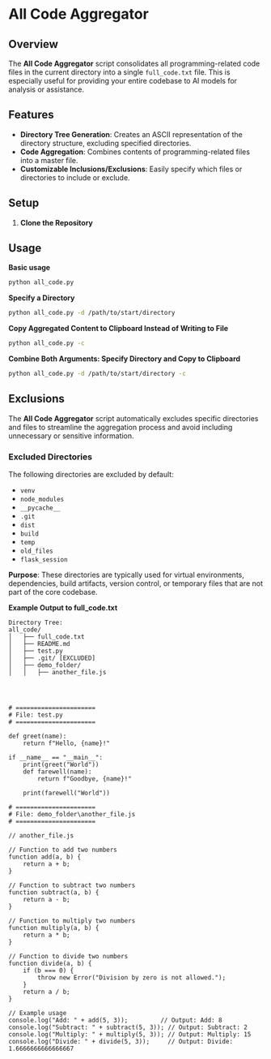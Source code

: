 # All Code Aggregator

## Overview

The **All Code Aggregator** script consolidates all programming-related code files in the current directory into a single `full_code.txt` file. This is especially useful for providing your entire codebase to AI models for analysis or assistance.

## Features

- **Directory Tree Generation**: Creates an ASCII representation of the directory structure, excluding specified directories.
- **Code Aggregation**: Combines contents of programming-related files into a master file.
- **Customizable Inclusions/Exclusions**: Easily specify which files or directories to include or exclude.

## Setup

1. **Clone the Repository**

## Usage
**Basic usage**
```bash
python all_code.py
```

**Specify a Directory**
```bash
python all_code.py -d /path/to/start/directory
```

**Copy Aggregated Content to Clipboard Instead of Writing to File**
```bash
python all_code.py -c
```

**Combine Both Arguments: Specify Directory and Copy to Clipboard**
```bash
python all_code.py -d /path/to/start/directory -c
```

## Exclusions

The **All Code Aggregator** script automatically excludes specific directories and files to streamline the aggregation process and avoid including unnecessary or sensitive information.

### Excluded Directories

The following directories are excluded by default:

- `venv`
- `node_modules`
- `__pycache__`
- `.git`
- `dist`
- `build`
- `temp`
- `old_files`
- `flask_session`

**Purpose**: These directories are typically used for virtual environments, dependencies, build artifacts, version control, or temporary files that are not part of the core codebase.

**Example Output to full_code.txt**
```
Directory Tree:
all_code/
│   ├── full_code.txt
│   ├── README.md
│   ├── test.py
│   ├── .git/ [EXCLUDED]
│   ├── demo_folder/
│   │   ├── another_file.js




# ======================
# File: test.py
# ======================

def greet(name):
    return f"Hello, {name}!"

if __name__ == "__main__":
    print(greet("World"))
    def farewell(name):
        return f"Goodbye, {name}!"

    print(farewell("World"))

# ======================
# File: demo_folder\another_file.js
# ======================

// another_file.js

// Function to add two numbers
function add(a, b) {
    return a + b;
}

// Function to subtract two numbers
function subtract(a, b) {
    return a - b;
}

// Function to multiply two numbers
function multiply(a, b) {
    return a * b;
}

// Function to divide two numbers
function divide(a, b) {
    if (b === 0) {
        throw new Error("Division by zero is not allowed.");
    }
    return a / b;
}

// Example usage
console.log("Add: " + add(5, 3));         // Output: Add: 8
console.log("Subtract: " + subtract(5, 3)); // Output: Subtract: 2
console.log("Multiply: " + multiply(5, 3)); // Output: Multiply: 15
console.log("Divide: " + divide(5, 3));     // Output: Divide: 1.6666666666666667
```
